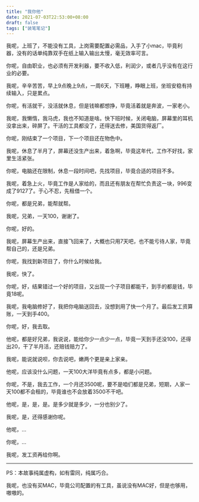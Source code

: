 ```yaml
---
title: "我你他"
date: 2021-07-03T22:53:00+08:00
draft: false
tags: ["装笔笔记"]
---
```


我呢，上班了，不能没有工具，上岗需要配置必需品，入手了小mac，毕竟利器，没有的话单纯靠双手在纸上输入输出太慢，毫无效率可言。

你呢，自由职业，也必须有开发利器，要不收入低，利润少，或者几乎没有在这行业的必要。

我呢，辛辛苦苦，早上9点晚上9点，一周6天，下班睡，睁眼上班，坐班安稳有持续输入，只是累点。

你呢，有活就干，没活就休息，但是钱嘛都想挣，毕竟活着就是奔波，一家老小。

我呢，我懒惰，我马虎，我也不知道是啥。快下班时候，关闭电脑，屏幕里的耳机没拿出来，碎屏了。干活的工具都没了，还得送去修，美国货得返厂。

你呢，刚结束了一个项目，下一个项目还在物色中。

我呢，休息了半月了，屏幕还没生产出来，着急啊，毕竟这年代，工作不好找，家里生活紧张。

你呢，电脑还在限制，休息一段时间吧，先找项目，毕竟合适的项目不多。

我呢，着急上火，毕竟工作是人家给的，而且还有朋友在帮忙负责这一块，996变成了9127了。于心不忍，先租借一个。

你呢，都是兄弟，能帮就帮。

我呢，兄弟，一天100，谢谢了。

你呢，好的。

我呢，屏幕生产出来，直接飞回来了，大概也只用7天吧，也不能亏待人家，毕竟帮自己的，还是兄弟。

你呢，我找到新项目了，你什么时候给我。

我呢，快了。

你呢，好，结果错过一个好的项目，又出现一个子项目都能干，到手的都是钱，毕竟18呢。

我呢，我电脑修好了，我把你电脑送回去，没想到用了快一个月了。最后发工资算账，一天到手400。

你呢，好，我去取。

他呢，都是好兄弟，我说说，能给你少一点少一点，毕竟一天到手还没100，还得出20，干了半月活，还赔钱赔力了。

我呢，能说就说呗，你去说吧，嫩两个更是亲上家亲。

他呢，应该没什么问题，一天100大洋毕竟有点多，都是小问题。

你呢，不是，我去工作，一个月还3500呢，要不是咱们都是兄弟，短期，人家一天100都不会租的，毕竟谁也不会放着3500不干吧。

他呢，是，是，是。是多少就是多少，一分也别少了。

我呢，是，还得感谢你呢。

他呢，...

你呢，...

我呢，发工资再给你啊。

--------------------------------------------

PS：本故事纯属虚构，如有雷同，纯属巧合。

我呢，也没有买MAC，毕竟公司配置的有工具，虽说没有MAC好，但是也够用，嗷嗷的。

